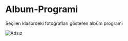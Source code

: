 # Album-Programi
Seçilen klasördeki fotoğrafları gösteren albüm programı

![Adsız](https://user-images.githubusercontent.com/72786825/102403199-f16eb080-3ff6-11eb-922a-3142a08ab1f0.png)
